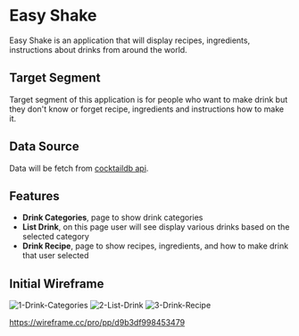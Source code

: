 # Easy Shake
Easy Shake is an application that will display recipes, ingredients, instructions about drinks from around the world.

## Target Segment
Target segment of this application is for people who want to make drink but they don't know or forget recipe, ingredients and instructions how to make it.

## Data Source
Data will be fetch from [cocktaildb api](https://www.thecocktaildb.com/api.php).

## Features
- **Drink Categories**, page to show drink categories
- **List Drink**, on this page user will see display various drinks based on the selected category
- **Drink Recipe**, page to show recipes, ingredients, and how to make drink that user selected

## Initial Wireframe

![1-Drink-Categories](https://user-images.githubusercontent.com/49012586/123916802-4169ff00-d9ac-11eb-8436-bf4b92b2c982.png)
![2-List-Drink](https://user-images.githubusercontent.com/49012586/123916815-44fd8600-d9ac-11eb-9f27-0a30e62a759f.png)
![3-Drink-Recipe](https://user-images.githubusercontent.com/49012586/123916824-46c74980-d9ac-11eb-8302-a2307eb2db65.png)


https://wireframe.cc/pro/pp/d9b3df998453479
